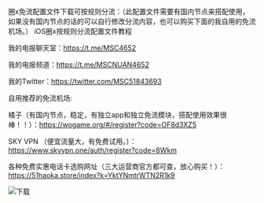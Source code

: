 圈x免流配置文件下载可按规则分流：（此配置文件需要有国内节点来搭配使用，如果没有国内节点的话的可以自行修改分流内容，也可以购买下面的我自用的免流机场。）
iOS圈x按规则分流配置文件教程


我的电报聊天室：https://t.me/MSC4652 


我的电报频道：https://t.me/MSCNUAN4652


我的Twitter：https://twitter.com/MSC51843693


自用推荐的免流机场:


橘子（有国内节点，稳定，有独立app和独立免流模块，搭配使用效果很棒！！）：https://wogame.org/#/register?code=OF8d3XZ5



SKY VPN （便宜流量大，有免费试用。）：https://www.skyvpn.one/auth/register?code=8Wkm



各种免费实惠电话卡选购网址（三大运营商官方都可查，放心购买！）：https://51haoka.store/index?k=YktYNmtrWTN2R1k9



![下载](https://github.com/MSCNUAN/quantumultx-configuration-file/assets/77392262/f570a6b1-1162-4a68-80f8-fdcdfe5de797)
